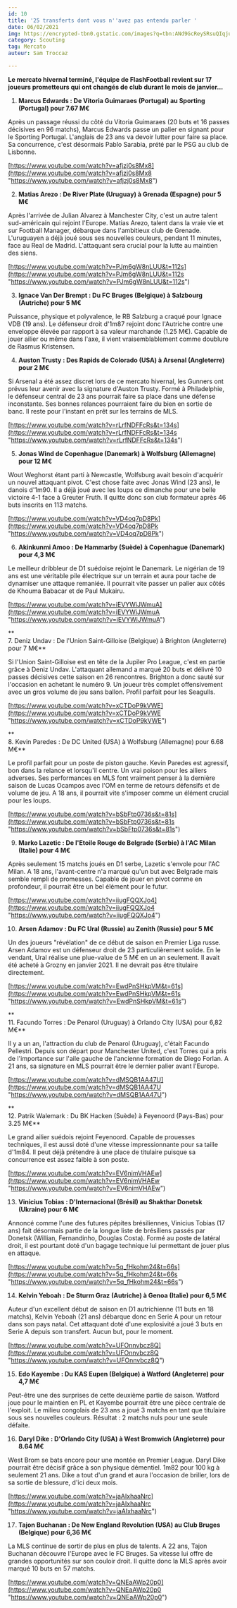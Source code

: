 ```yaml
---
id: 10
title: '25 transferts dont vous n''avez pas entendu parler '
date: 06/02/2021
img: https://encrypted-tbn0.gstatic.com/images?q=tbn:ANd9GcReySRsuQIqjuQc67KFYAoKpOHvxw3wUzigkA&usqp=CAU
category: Scouting
tag: Mercato
auteur: Sam Troccaz

---
```

**Le mercato hivernal terminé, l'équipe de FlashFootball revient sur 17  joueurs prometteurs qui ont changés de club durant le mois de janvier...** 

1. **Marcus Edwards : De Vitoria Guimaraes (Portugal) au Sporting (Portugal) pour 7.67 M€**

Après un passage réussi du côté du Vitoria Guimaraes (20 buts et 16 passes décisives en 96 matchs), Marcus Edwards passe un palier en signant pour le Sporting Portugal. L'anglais de 23 ans va devoir lutter pour faire sa place. Sa concurrence, c'est désormais Pablo Sarabia, prété par le PSG au club de Lisbonne. 

[https://www.youtube.com/watch?v=afjzj0s8Mx8](https://www.youtube.com/watch?v=afjzj0s8Mx8 "https://www.youtube.com/watch?v=afjzj0s8Mx8")

2. **Matias Arezo : De River Plate (Uruguay) à Grenada (Espagne) pour 5 M€**

Après l'arrivée de Julian Alvarez à Manchester City, c'est un autre talent sud-américain qui rejoint l'Europe. Matias Arezo, talent dans la vraie vie et sur Football Manager, débarque dans l'ambitieux club de Grenade. L'uruguayen a déjà joué sous ses nouvelles couleurs, pendant 11 minutes, face au Real de Madrid. L'attaquant sera crucial pour la lutte au maintien des siens.

[https://www.youtube.com/watch?v=PJm6gW8nLUU&t=112s](https://www.youtube.com/watch?v=PJm6gW8nLUU&t=112s "https://www.youtube.com/watch?v=PJm6gW8nLUU&t=112s")

3. **Ignace Van Der Brempt : Du FC Bruges (Belgique) à Salzbourg (Autriche) pour 5 M€** 

Puissance, physique et polyvalence, le RB Salzburg a craqué pour Ignace VDB (19 ans). Le défenseur droit d'1m87 rejoint donc l'Autriche contre une enveloppe élevée par rapport à sa valeur marchande (1.25 M€). Capable de jouer ailier ou même dans l'axe, il vient vraisemblablement comme doublure de Rasmus Kristensen. 

4. **Auston Trusty : Des Rapids de Colorado (USA) à Arsenal (Angleterre) pour 2 M€**

Si Arsenal a été assez discret lors de ce mercato hivernal, les Gunners ont prévus leur avenir avec la signature d'Auston Trusty. Formé à Philadelphie, le défenseur central de 23 ans pourrait faire sa place dans une défense inconstante. Ses bonnes relances pourraient faire du bien en sortie de banc. Il reste pour l'instant en prêt sur les terrains de MLS. 

[https://www.youtube.com/watch?v=rLrfNDFFcRs&t=134s](https://www.youtube.com/watch?v=rLrfNDFFcRs&t=134s "https://www.youtube.com/watch?v=rLrfNDFFcRs&t=134s")

5. **Jonas Wind de Copenhague (Danemark) à Wolfsburg (Allemagne) pour 12 M€**

Wout Weghorst étant parti à Newcastle, Wolfsburg avait besoin d'acquérir un nouvel attaquant pivot. C'est chose faite avec Jonas Wind (23 ans), le danois d'1m90. Il a déjà joué avec les loups ce dimanche pour une belle victoire 4-1 face à Greuter Fruth. Il quitte donc son club formateur après 46 buts inscrits en 113 matchs. 

[https://www.youtube.com/watch?v=VD4oq7pD8Pk](https://www.youtube.com/watch?v=VD4oq7pD8Pk "https://www.youtube.com/watch?v=VD4oq7pD8Pk")

6. **Akinkunmi Amoo : De Hammarby (Suède) à Copenhague (Danemark) pour 4,3 M€**

Le meilleur dribbleur de D1 suédoise rejoint le Danemark. Le nigérian de 19 ans est une véritable pile électrique sur un terrain et aura pour tache de dynamiser une attaque remaniée. Il pourrait vite passer un palier aux côtés de Khouma Babacar et de Paul Mukairu. 

[https://www.youtube.com/watch?v=iEVYWiJWmuA](https://www.youtube.com/watch?v=iEVYWiJWmuA "https://www.youtube.com/watch?v=iEVYWiJWmuA")

**  
7\. Deniz Undav : De l'Union Saint-Gilloise (Belgique) à Brighton (Angleterre) pour 7 M€**

Si l'Union Saint-Gilloise est en tête de la Jupiler Pro League, c'est en partie grâce à Deniz Undav. L'attaquant allemand a marqué 20 buts et délivré 10 passes décisives cette saison en 26 rencontres. Brighton a donc sauté sur l'occasion en achetant le numéro 9. Un joueur très complet offensivement avec un gros volume de jeu sans ballon. Profil parfait pour les Seagulls. 

[https://www.youtube.com/watch?v=xCTDoP9kVWE](https://www.youtube.com/watch?v=xCTDoP9kVWE "https://www.youtube.com/watch?v=xCTDoP9kVWE")

**  
8\. Kevin Paredes : De DC United (USA) à Wolfsburg (Allemagne) pour 6.68 M€**

Le profil parfait pour un poste de piston gauche. Kevin Paredes est agressif, bon dans la relance et lorsqu'il centre. Un vrai poison pour les ailiers adverses. Ses performances en MLS font vraiment penser à la dernière saison de Lucas Ocampos avec l'OM en terme de retours défensifs et de volume de jeu. A 18 ans, il pourrait vite s'imposer comme un élément crucial pour les loups. 

[https://www.youtube.com/watch?v=bSbFtp0736s&t=81s](https://www.youtube.com/watch?v=bSbFtp0736s&t=81s "https://www.youtube.com/watch?v=bSbFtp0736s&t=81s")

9. **Marko Lazetic : De l'Etoile Rouge de Belgrade (Serbie) à l'AC Milan (Italie) pour 4 M€** 

Après seulement 15 matchs joués en D1 serbe, Lazetic s'envole pour l'AC Milan. A 18 ans, l'avant-centre n'a marqué qu'un but avec Belgrade mais semble rempli de promesses. Capable de jouer en pivot comme en profondeur, il pourrait être un bel élément pour le futur. 

[https://www.youtube.com/watch?v=iiugFQQXJo4](https://www.youtube.com/watch?v=iiugFQQXJo4 "https://www.youtube.com/watch?v=iiugFQQXJo4")

10. **Arsen Adamov : Du FC Ural (Russie) au Zenith (Russie) pour 5 M€**

Un des joueurs "révélation" de ce début de saison en Premier Liga russe. Arsen Adamov est un défenseur droit de 23 particulièrement solide. En le vendant, Ural réalise une plue-value de 5 M€ en un an seulement. Il avait été acheté à Grozny en janvier 2021. Il ne devrait pas être titulaire directement.  

[https://www.youtube.com/watch?v=EwdPnSHkpVM&t=61s](https://www.youtube.com/watch?v=EwdPnSHkpVM&t=61s "https://www.youtube.com/watch?v=EwdPnSHkpVM&t=61s")

**  
11\. Facundo Torres : De Penarol (Uruguay) à Orlando City (USA) pour 6,82 M€**

Il y a un an, l'attraction du club de Penarol (Uruguay), c'était Facundo Pellestri. Depuis son départ pour Manchester United, c'est Torres qui a pris de l'importance sur l'aile gauche de l'ancienne formation de Diego Forlan. A 21 ans, sa signature en MLS pourrait être le dernier palier avant l'Europe. 

[https://www.youtube.com/watch?v=dMSQB1AA47U](https://www.youtube.com/watch?v=dMSQB1AA47U "https://www.youtube.com/watch?v=dMSQB1AA47U")

**  
12\. Patrik Walemark : Du BK Hacken (Suède) à Feyenoord (Pays-Bas) pour 3.25 M€**

Le grand ailier suédois rejoint Feyenoord. Capable de prouesses techniques,  il est aussi doté d'une vitesse impressionnante pour sa taille d'1m84. Il peut déjà prétendre à une place de titulaire puisque sa concurrence est assez faible à son poste. 

[https://www.youtube.com/watch?v=EV6nimVHAEw](https://www.youtube.com/watch?v=EV6nimVHAEw "https://www.youtube.com/watch?v=EV6nimVHAEw")

13. **Vinicius Tobias : D'Internacional (Brésil) au Shakthar Donetsk (Ukraine) pour 6 M€** 

Annoncé comme l'une des futures pépites brésiliennes, Vinicius Tobias (17 ans) fait désormais partie de la longue liste de brésiliens passés par Donetsk (Willian, Fernandinho, Douglas Costa). Formé au poste de latéral droit, il est pourtant doté d'un bagage technique lui permettant de jouer plus en attaque. 

[https://www.youtube.com/watch?v=5q_fHkohm24&t=66s](https://www.youtube.com/watch?v=5q_fHkohm24&t=66s "https://www.youtube.com/watch?v=5q_fHkohm24&t=66s")

14. **Kelvin Yeboah : De Sturm Graz (Autriche) à Genoa (Italie) pour 6,5 M€**

Auteur d'un excellent début de saison en D1 autrichienne (11 buts en 18 matchs), Kelvin Yeboah (21 ans) débarque donc en Serie A pour un retour dans son pays natal. Cet attaquant doté d'une explosivité a joué 3 buts en Serie A depuis son transfert. Aucun but, pour le moment. 

[https://www.youtube.com/watch?v=UFOnnvbcz8Q](https://www.youtube.com/watch?v=UFOnnvbcz8Q "https://www.youtube.com/watch?v=UFOnnvbcz8Q")

15. **Edo Kayembe : Du KAS Eupen (Belgique) à Watford (Angleterre) pour 4,7 M€**

Peut-être une des surprises de cette deuxième partie de saison. Watford joue pour le maintien en PL et Kayembe pourrait être une pièce centrale de l'exploit. Le milieu congolais de 23 ans a joué 3 matchs en tant que titulaire sous ses nouvelles couleurs. Résultat : 2 matchs nuls pour une seule défaite. 

16. **Daryl Dike : D'Orlando City (USA) à West Bromwich (Angleterre) pour 8.64 M€**

West Brom se bats encore pour une montée en Premier League. Daryl Dike pourrait être décisif grâce à son physique démentiel. 1m82 pour 100 kg à seulement 21 ans. Dike a tout d'un grand et aura l'occasion de briller, lors de sa sortie de blessure, d'ici deux mois. 

[https://www.youtube.com/watch?v=jaAIxhaaNrc](https://www.youtube.com/watch?v=jaAIxhaaNrc "https://www.youtube.com/watch?v=jaAIxhaaNrc")

17. **Tajon Buchanan : De New England Revolution (USA) au Club Bruges (Belgique) pour 6,36 M€**

La MLS continue de sortir de plus en plus de talents. A 22 ans, Tajon Buchanan découvre l'Europe avec le FC Bruges. Sa vitesse lui offre de grandes opportunités sur son couloir droit. Il quitte donc la MLS après avoir marqué 10 buts en 57 matchs. 

  
[https://www.youtube.com/watch?v=QNEaAWp20p0](https://www.youtube.com/watch?v=QNEaAWp20p0 "https://www.youtube.com/watch?v=QNEaAWp20p0")
